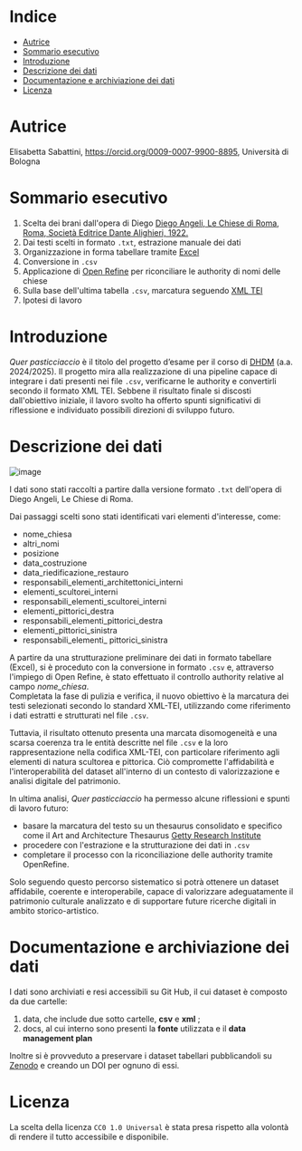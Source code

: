 # Indice 
- [Autrice](#Autrice)
- [Sommario esecutivo](#Sommarioesecutivo)
- [Introduzione](#Introduzione)
- [Descrizione dei dati](#Descrizionedeidati)
- [Documentazione e archiviazione dei dati](#Documentazioneearchiviazionedeidati)
- [Licenza](#Licenza)

 # Autrice
Elisabetta Sabattini, <https://orcid.org/0009-0007-9900-8895>, Università di Bologna 

 # Sommario esecutivo
1. Scelta dei brani dall'opera di Diego [Diego Angeli, Le Chiese di Roma, Roma, Società Editrice Dante Alighieri, 1922.](https://archive.org/details/lechiesediromagu00ange_0/page/n7/mode/2up)
2. Dai testi scelti in formato ```.txt```, estrazione manuale dei dati 
4. Organizzazione in forma tabellare tramite [Excel](https://excel.cloud.microsoft/)
5. Conversione in ```.csv```
6. Applicazione di [Open Refine](https://openrefine.org/) per riconciliare le authority di nomi delle chiese 
7. Sulla base dell'ultima tabella ```.csv```, marcatura seguendo [XML TEI](https://vscode.dev/)
8. Ipotesi di lavoro

 # Introduzione
_Quer pasticciaccio_ è il titolo del progetto d’esame per il corso di [DHDM](https://www.unibo.it/it/studiare/insegnamenti-competenze-trasversali-moocs/insegnamenti/insegnamento/2024/502386) (a.a. 2024/2025). Il progetto mira alla realizzazione di una pipeline capace di integrare i dati presenti nei file ```.csv```, verificarne le authority e convertirli secondo il formato XML TEI. Sebbene il risultato finale si discosti dall'obiettivo iniziale, il lavoro svolto ha offerto spunti significativi di riflessione e individuato possibili direzioni di sviluppo futuro.

 # Descrizione dei dati
![image](https://github.com/user-attachments/assets/b0b8f115-f4aa-44b0-927f-19f16f7aea75)

I dati sono stati raccolti a partire dalla versione formato ```.txt``` dell'opera di Diego Angeli, Le Chiese di Roma. 

Dai passaggi scelti sono stati identificati vari elementi d'interesse, come: 

- nome_chiesa
- altri_nomi
- posizione
- data_costruzione
- data_riedificazione_restauro
- responsabili_elementi_architettonici_interni
- elementi_scultorei_interni
- responsabili_elementi_scultorei_interni
- elementi_pittorici_destra
- responsabili_elementi_pittorici_destra
- elementi_pittorici_sinistra
- responsabili_elementi_ pittorici_sinistra

A partire da una strutturazione preliminare dei dati in formato tabellare (Excel), si è proceduto con la conversione in formato ```.csv``` e, attraverso l'impiego di Open Refine, è stato effettuato il controllo authority relative al campo _nome_chiesa_.   
Completata la fase di pulizia e verifica, il nuovo obiettivo è la marcatura dei testi selezionati secondo lo standard XML-TEI, utilizzando come riferimento i dati estratti e strutturati nel file ```.csv```. 

Tuttavia, il risultato ottenuto presenta una marcata disomogeneità e una scarsa coerenza tra le entità descritte nel file ```.csv``` e la loro rappresentazione nella codifica XML-TEI, con particolare riferimento agli elementi di natura scultorea e pittorica. Ciò compromette l'affidabilità e l'interoperabilità del dataset all'interno di un contesto di valorizzazione e analisi digitale del patrimonio.

In ultima analisi, _Quer pasticciaccio_ ha permesso alcune riflessioni e spunti di lavoro futuro: 

- basare la marcatura del testo su un thesaurus consolidato e specifico come il Art and Architecture Thesaurus [Getty Research Institute](https://www.getty.edu/research/tools/vocabularies/aat/)
- procedere con l'estrazione e la strutturazione dei dati in ```.csv```
- completare il processo con la riconciliazione delle authority tramite OpenRefine.

Solo seguendo questo percorso sistematico si potrà ottenere un dataset affidabile, coerente e interoperabile, capace di valorizzare adeguatamente il patrimonio culturale analizzato e di supportare future ricerche digitali in ambito storico-artistico.

 # Documentazione e archiviazione dei dati 
I dati sono archiviati e resi accessibili su Git Hub, il cui dataset è composto da due cartelle:

1. data, che include due sotto cartelle, **csv** e **xml** ;
2. docs, al cui interno sono presenti la **fonte** utilizzata e il  **data management plan**

Inoltre si è provveduto a preservare i dataset tabellari pubblicandoli su [Zenodo](https://zenodo.org/) e creando un DOI per ognuno di essi. 

# Licenza 
La scelta della licenza ```CC0 1.0 Universal``` è stata presa rispetto alla volontà di rendere il tutto accessibile e disponibile. 
 
